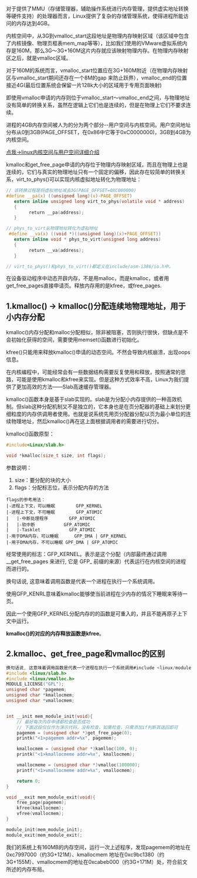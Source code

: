 对于提供了MMU（存储管理器，辅助操作系统进行内存管理，提供虚实地址转换等硬件支持）的处理器而言，Linux提供了复杂的存储管理系统，使得进程所能访问的内存达到4GB。

内核空间中，从3G到vmalloc_start这段地址是物理内存映射区域（该区域中包含了内核镜像、物理页框表mem_map等等），比如我们使用的VMware虚拟系统内存是160M，那么3G～3G+160M这片内存就应该映射物理内存。在物理内存映射区之后，就是vmalloc区域。

对于160M的系统而言，vmalloc_start位置应在3G+160M附近（在物理内存映射区与vmalloc_start期间还存在一个8M的gap 来防止跃界），vmalloc_end的位置接近4G(最后位置系统会保留一片128k大小的区域用于专用页面映射)

即使用vmalloc申请的内存则位于vmalloc_start～vmalloc_end之间，与物理地址没有简单的转换关系，虽然在逻辑上它们也是连续的，但是在物理上它们不要求连续。

进程的4GB内存空间被人为的分为两个部分--用户空间与内核空间。用户空间地址分布从0到3GB(PAGE_OFFSET，在0x86中它等于0xC0000000)，3GB到4GB为内核空间。

[点我->linux内核空间与用户空间详细介绍](Linux内核空间与用户空间.md)

kmalloc和get_free_page申请的内存位于物理内存映射区域，而且在物理上也是连续的，它们与真实的物理地址只有一个固定的偏移，因此存在较简单的转换关系，virt_to_phys()可以实现内核虚拟地址转化为物理地址：
```c
// 该转换过程是将虚拟地址减去3G(PAGE_OFFSET=0XC000000)
#define __pa(x) ((unsigned long)(x)-PAGE_OFFSET)
   extern inline unsigned long virt_to_phys(volatile void * address)
   {
       　return __pa(address);
   }

// phys_to_virt从物理地址转化为虚拟地址
 #define __va(x) ((void *)((unsigned long)(x)+PAGE_OFFSET))
   extern inline void * phys_to_virt(unsigned long address)
   {
       　return __va(address);
   }

// virt_to_phys()和phys_to_virt()都定义在include/asm-i386/io.h中。
```

在设备驱动程序中动态开辟内存，不是用malloc，而是kmalloc，或者用get_free_pages直接申请页。释放内存用的是kfree，或free_pages.

## 1.kmalloc() -> kmalloc()分配连续地物理地址，用于小内存分配
kmalloc()内存分配和malloc分配相似，除非被阻塞，否则执行很快，但缺点是不会初始化获得的空间，需要使用memset()函数进行初始化。

kfree()只能用来释放kmalloc()申请的动态空间。不然会导致内核崩溃，出现oops信息。

在内核编程中，可能经常会有一些数据结构需要反复使用和释放，按照通常的思路，可能是使用kmalloc和kfree来实现。但是这种方式效率不高，Linux为我们提供了更加高效的方法——Slab高速缓存管理器。

kmalloc()函数本身是基于slab实现的。slab是为分配小内存提供的一种高效机制。但slab这种分配机制又不是独立的，它本身也是在页分配器的基础上来划分更细粒度的内存供调用者使用。也就是说系统先用页分配器分配以页为最小单位的连续物理地址，然后kmalloc()再在这上面根据调用者的需要进行切分。 

kmalloc()函数原型：
```c
#include<Linux/slab.h>

void *kmalloc(size_t size, int flags);
```

参数说明：
1. size：要分配的块的大小
2. flags：分配标志位，表示分配内存的方法

```
flags的参考用法：
|-进程上下文，可以睡眠		GFP_KERNEL
|-进程上下文，不可睡眠		GFP_ATOMIC
|   |-中断处理程序		GFP_ATOMIC
|   |-软中断			GFP_ATOMIC
|   |-Tasklet			GFP_ATOMIC
|-用于DMA内存，可以睡眠		GFP_DMA | GFP_KERNEL
|-用于DMA内存，不可以睡眠	GPF_DMA | GFP_ATOMIC
```
经常使用的标志：GFP\_KERNEL。表示是这个分配（内部最终通过调用 \_\_get\_free\_pages 来进行, 它是 GFP\_ 前缀的来源）代表运行在内核空间的进程而进行的。

换句话说, 这意味着调用函数是代表一个进程在执行一个系统调用。

使用GFP\_KENRL意味着kmalloc能够使当前进程在少内存的情况下睡眠来等待一页。

因此一个使用GFP\_KERNEL分配内存的的函数是可重入的，并且不能再原子上下文中运行。

**kmalloc()的对应的内存释放函数是kfree**。

## 2.kmalloc、get_free_page和vmalloc的区别

```c
换句话说, 这意味着调用函数是代表一个进程在执行一个系统调用#include <linux/module.h>
#include <linux/slab.h>
#include <linux/vmalloc.h>
MODULE_LICENSE("GPL");
unsigned char *pagemem;
unsigned char *kmallocmem;
unsigned char *vmallocmem;


int __init mem_module_init(void){
	// 最好每次内存申请都检查是否成功
	// 下面这段仅仅作为演示代码，没有检查，如需检查，只需添加if判断其返回即可
	pagemem = (unsigned char *)get_free_page(0);
	printk("<1>pagemem addr=%x", pagemem);

	kmallocmem = (unsigned char *)kamlloc(100, 0);
	printk("<1>kmallocmeme addr=%x", kmallocmem);

	vmallocmeme = (unsigned char *)vmalloc(100000);
	printf("<1>vmallocmeme addr=%x", vmallocmem);

	return 0;
}

void __exit mem_module_exit(void){
	free_page(pagemem);
	kfree(kmallocmem);
	vfree(vmallocmem);
}

module_init(mem_module_init);
module_exit(mem_module_exit(;
```

我们的系统上有160MB的内存空间，运行一次上述程序，发现pagemem的地址在0xc7997000（约3G+121M）、kmallocmem 地址在0xc9bc1380（约3G+155M）、vmallocmem的地址在0xcabeb000（约3G+171M）处，符合前文所述的内存布局。
